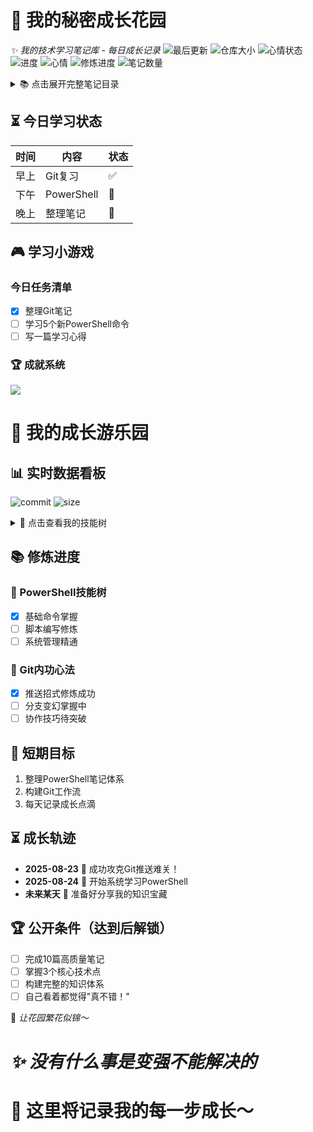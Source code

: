 # 🌱 我的秘密成长花园  
*✨ 我的技术学习笔记库 - 每日成长记录*
![最后更新](https://img.shields.io/github/last-commit/CrescentFlow/My-Final-Blog)
![仓库大小](https://img.shields.io/github/repo-size/CrescentFlow/My-Final-Blog)
![心情状态](https://img.shields.io/badge/今天的心情-😊🌸-ff69b4)
![进度](https://progress-bar.dev/50/?title=修炼进度)
![心情](https://img.shields.io/badge/今日心情-😊🌸-ff69b4)
![修炼进度](https://progress-bar.dev/45/?title=Git掌握度&width=300)
![笔记数量](https://img.shields.io/badge/累计笔记-8篇-blue)
<details>
<summary>📚 点击展开完整笔记目录</summary>

### PowerShell笔记
- 基础命令笔记
- 系统管理技巧

### Git秘籍  
- 推送问题解决
- 分支管理心得
</details>

## ⏳ 今日学习状态
| 时间 | 内容 | 状态 |
|------|------|------|
| 早上 | Git复习 | ✅ |
| 下午 | PowerShell | 🚧 |
| 晚上 | 整理笔记 | 📝 |


## 🎮 学习小游戏
### 今日任务清单
- [x] 整理Git笔记
- [ ] 学习5个新PowerShell命令
- [ ] 写一篇学习心得

### 🏆 成就系统
![](https://progress-bar.dev/30/?title=Git大师之路)

# 🎪 我的成长游乐园

## 📊 实时数据看板
![commit](https://img.shields.io/github/commit-activity/m/CrescentFlow/My-Final-Blog)
![size](https://img.shields.io/github/repo-size/CrescentFlow/My-Final-Blog)

<details>
<summary>🌸 点击查看我的技能树</summary>

- 🐚 PowerShell：🔸🔸🔸⚪⚪
- 🔧 Git：🔸🔸🔸🔸⚪  
- 🐧 Linux：🔸🔸⚪⚪⚪
</details>


## 📚 修炼进度
### 🐚 PowerShell技能树
- [x] 基础命令掌握
- [ ] 脚本编写修炼
- [ ] 系统管理精通

### 🔧 Git内功心法  
- [x] 推送招式修炼成功
- [ ] 分支变幻掌握中
- [ ] 协作技巧待突破

## 🎯 短期目标
1. 整理PowerShell笔记体系
2. 构建Git工作流
3. 每天记录成长点滴

## ⏳ 成长轨迹
- **2025-08-23** 🎉 成功攻克Git推送难关！
- **2025-08-24** 🌱 开始系统学习PowerShell
- **未来某天** 🚀 准备好分享我的知识宝藏

## 🏆 公开条件（达到后解锁）
- [ ] 完成10篇高质量笔记
- [ ] 掌握3个核心技术点  
- [ ] 构建完整的知识体系
- [ ] 自己看着都觉得"真不错！"

💫 *让花园繁花似锦～*
  
# *✨ 没有什么事是变强不能解决的*

# 💖 这里将记录我的每一步成长～